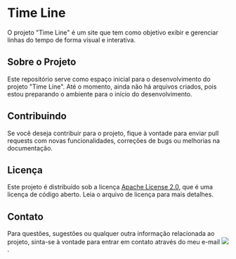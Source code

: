 # Time Line

O projeto "Time Line" é um site que tem como objetivo exibir e gerenciar linhas do tempo de forma visual e interativa.

## Sobre o Projeto

Este repositório serve como espaço inicial para o desenvolvimento do projeto "Time Line". Até o momento, ainda não há arquivos criados, pois estou preparando o ambiente para o início do desenvolvimento.

## Contribuindo

Se você deseja contribuir para o projeto, fique à vontade para enviar pull requests com novas funcionalidades, correções de bugs ou melhorias na documentação.

## Licença

Este projeto é distribuído sob a licença [Apache License 2.0](LICENSE), que é uma licença de código aberto. Leia o arquivo de licença para mais detalhes.

## Contato

Para questões, sugestões ou qualquer outra informação relacionada ao projeto, sinta-se à vontade para entrar em contato através do meu e-mail <a href="mailto:dm.arantes.cabral@gmail.com"><img src="https://img.shields.io/badge/-Gmail-%23333?style=for-the-badge&logo=gmail&logoColor=white" target="_blank"></a>.
